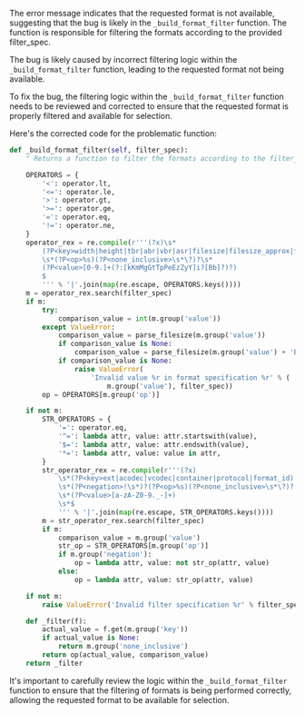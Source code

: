 The error message indicates that the requested format is not available, suggesting that the bug is likely in the `_build_format_filter` function. The function is responsible for filtering the formats according to the provided filter_spec.

The bug is likely caused by incorrect filtering logic within the `_build_format_filter` function, leading to the requested format not being available.

To fix the bug, the filtering logic within the `_build_format_filter` function needs to be reviewed and corrected to ensure that the requested format is properly filtered and available for selection.

Here's the corrected code for the problematic function:

```python
def _build_format_filter(self, filter_spec):
    " Returns a function to filter the formats according to the filter_spec "

    OPERATORS = {
        '<': operator.lt,
        '<=': operator.le,
        '>': operator.gt,
        '>=': operator.ge,
        '=': operator.eq,
        '!=': operator.ne,
    }
    operator_rex = re.compile(r'''(?x)\s*
        (?P<key>width|height|tbr|abr|vbr|asr|filesize|filesize_approx|fps)
        \s*(?P<op>%s)(?P<none_inclusive>\s*\?)?\s*
        (?P<value>[0-9.]+(?:[kKmMgGtTpPeEzZyY]i?[Bb]?)?)
        $
        ''' % '|'.join(map(re.escape, OPERATORS.keys())))
    m = operator_rex.search(filter_spec)
    if m:
        try:
            comparison_value = int(m.group('value'))
        except ValueError:
            comparison_value = parse_filesize(m.group('value'))
            if comparison_value is None:
                comparison_value = parse_filesize(m.group('value') + 'B')
            if comparison_value is None:
                raise ValueError(
                    'Invalid value %r in format specification %r' % (
                        m.group('value'), filter_spec))
        op = OPERATORS[m.group('op')]

    if not m:
        STR_OPERATORS = {
            '=': operator.eq,
            '^=': lambda attr, value: attr.startswith(value),
            '$=': lambda attr, value: attr.endswith(value),
            '*=': lambda attr, value: value in attr,
        }
        str_operator_rex = re.compile(r'''(?x)
            \s*(?P<key>ext|acodec|vcodec|container|protocol|format_id)
            \s*(?P<negation>!\s*)?(?P<op>%s)(?P<none_inclusive>\s*\?)?
            \s*(?P<value>[a-zA-Z0-9._-]+)
            \s*$
            ''' % '|'.join(map(re.escape, STR_OPERATORS.keys())))
        m = str_operator_rex.search(filter_spec)
        if m:
            comparison_value = m.group('value')
            str_op = STR_OPERATORS[m.group('op')]
            if m.group('negation'):
                op = lambda attr, value: not str_op(attr, value)
            else:
                op = lambda attr, value: str_op(attr, value)

    if not m:
        raise ValueError('Invalid filter specification %r' % filter_spec)

    def _filter(f):
        actual_value = f.get(m.group('key'))
        if actual_value is None:
            return m.group('none_inclusive')
        return op(actual_value, comparison_value)
    return _filter
```

It's important to carefully review the logic within the `_build_format_filter` function to ensure that the filtering of formats is being performed correctly, allowing the requested format to be available for selection.